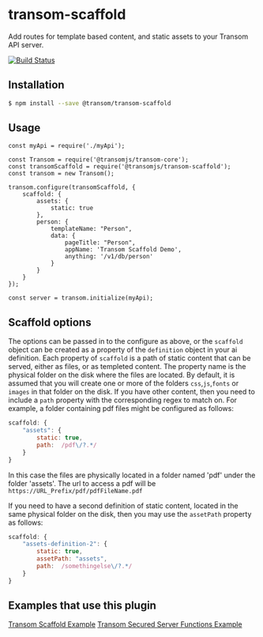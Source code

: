 # transom-scaffold
Add routes for template based content, and static assets to your Transom API server.

[![Build Status](https://travis-ci.org/transomjs/transom-scaffold.svg?branch=master)](https://travis-ci.org/transomjs/transom-scaffold)

## Installation

```bash
$ npm install --save @transom/transom-scaffold
```

## Usage

```
const myApi = require('./myApi');

const Transom = require('@transomjs/transom-core');
const transomScaffold = require('@transomjs/transom-scaffold');
const transom = new Transom();

transom.configure(transomScaffold, {
	scaffold: {
		assets: {
			static: true
		},
		person: {
			templateName: "Person",
			data: {
				pageTitle: "Person",
				appName: 'Transom Scaffold Demo',
				anything: '/v1/db/person'
			}
		}	
	}
});

const server = transom.initialize(myApi);
```

## Scaffold options
The options can be passed in to the configure as above, or the `scaffold` object can be created as a property of the `definition` object in your ai definition.
Each property of `scaffold` is a path of static content that can be served, either as files, or as templeted content. The property name is the physical folder on the disk where the files are located. By default, it is assumed that you will create one or more of the folders `css`,`js`,`fonts` or `images` in that folder on the disk. If you have other content, then you need to include a `path` property with the corresponding regex to match on. For example, a folder containing pdf files might be configured as follows:

```javascript
scaffold: {
	"assets": {
		static: true,
		path:  /pdf\/?.*/
	}
}
``` 
In this case the files are physically located in a folder named 'pdf' under the folder 'assets'. The url to access a pdf will be `https://URL_Prefix/pdf/pdfFileName.pdf`

If you need to have a second definition of static content, located in the same physical folder on the disk, then you may use the `assetPath` property as follows:

```Javascript
scaffold: {
	"assets-definition-2": {
		static: true,
		assetPath: "assets",
		path:  /somethingelse\/?.*/
	}
}
```

## Examples that use this plugin
[Transom Scaffold Example](https://github.com/binaryops-wiebo/transom-scaffold-example)
[Transom Secured Server Functions Example](https://github.com/binaryops-wiebo/transom-functions-secured-example)